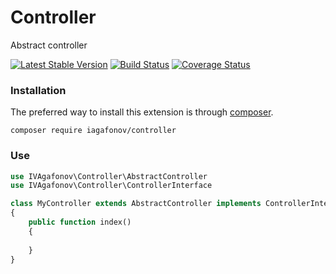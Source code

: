 # Controller
Abstract controller

[![Latest Stable Version](https://poser.pugx.org/iagafonov/controller/v/stable)](https://packagist.org/packages/iagafonov/controller)
[![Build Status](https://travis-ci.org/IVAgafonov/Controller.svg?branch=master)](https://travis-ci.org/IVAgafonov/Controller)
[![Coverage Status](https://coveralls.io/repos/github/IVAgafonov/Controller/badge.svg?branch=master)](https://coveralls.io/github/IVAgafonov/Controller?branch=master)

### Installation

The preferred way to install this extension is through [composer](http://getcomposer.org/download/).

```
composer require iagafonov/controller
```

### Use
```php
use IVAgafonov\Controller\AbstractController
use IVAgafonov\Controller\ControllerInterface

class MyController extends AbstractController implements ControllerInterface
{
    public function index()
    {
    
    }
}
```
